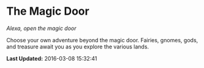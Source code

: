 # The Magic Door
*Alexa, open the magic door*

Choose your own adventure beyond the magic door. Fairies, gnomes, gods, and treasure await you as you explore the various lands.

**Last Updated:** 2016-03-08 15:32:41